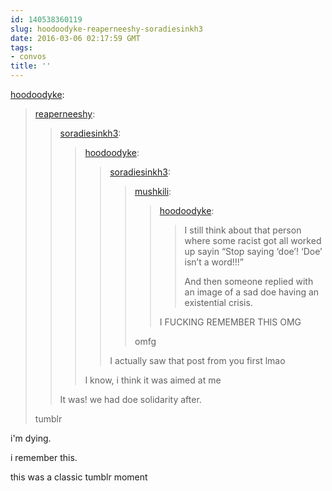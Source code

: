 ```yaml
---
id: 140538360119
slug: hoodoodyke-reaperneeshy-soradiesinkh3
date: 2016-03-06 02:17:59 GMT
tags:
- convos
title: ''
---
```

<p><a class="tumblr_blog" href="http://hoodoodyke.tumblr.com/post/140536547644">hoodoodyke</a>:</p>
<blockquote>
<p><a class="tumblr_blog" href="http://reaperneeshy.tumblr.com/post/140536314307">reaperneeshy</a>:</p>
<blockquote>
<p><a class="tumblr_blog" href="http://soradiesinkh3.tumblr.com/post/140536141308">soradiesinkh3</a>:</p>
<blockquote>
<p><a class="tumblr_blog" href="http://hoodoodyke.tumblr.com/post/140536111649">hoodoodyke</a>:</p>
<blockquote>
<p><a class="tumblr_blog" href="http://soradiesinkh3.tumblr.com/post/140535977018">soradiesinkh3</a>:</p>
<blockquote>
<p><a class="tumblr_blog" href="http://mushkili.tumblr.com/post/140535616009">mushkili</a>:</p>
<blockquote>
<p><a class="tumblr_blog" href="http://hoodoodyke.tumblr.com/post/140535481889">hoodoodyke</a>:</p>
<blockquote>
<p>I still think about that person where some racist got all worked up sayin “Stop saying ‘doe’! ‘Doe’ isn’t a word!!!”</p>
<p>And then someone replied with an image of a sad doe having an existential crisis.</p>
</blockquote>
<p>I FUCKING REMEMBER THIS OMG</p>
</blockquote>
<p>omfg</p>
</blockquote>
<p>I actually saw that post from you first lmao</p>
</blockquote>
<p>I know, i think it was aimed at me</p>
</blockquote>
<p>It was! we had doe solidarity after.</p>
</blockquote>
<p>tumblr</p>
</blockquote>

i'm dying.

i remember this. 

this was a classic tumblr moment